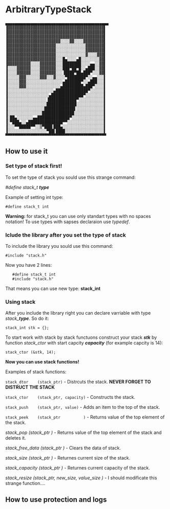 # ArbitraryTypeStack
  
```
▄▄▄▄▄▄▄▄▄▄▄▄▄▄▄▄▄▄▄▄▄▄▄▄▄▄▄▄▄▄▄▄▄▄▄▄▄▄▄▄▄▄▄▄▄
▐▓▓▓▓▓▓▓▓▓▓▓▓▓▓▓▓▓▓▓▓▓▓▓▓▓▓▓▓▓▓▓▓▓▓▓▓▓▓▓▓▓▓▌
▐▓▓▓▓▓▓▓▓▓▓▓▓▓▓▓▓▓▓▓▓▓▓▓▓▓▓▓▓▓▓▓▓▓▓▓▓▓▓▓▓▓▓▌
▐▓▓▓▓▓▓▓▓▓▓▓▓▓▓▓▓▓▓▓▓▓▓▓▓▓▓▓▓▓▓▓▓▓▓▓▓▓▓▓▓▓▓▌
▐▓▓▓▓▓▓▓▓▓▓▓▓▓▓▓▓▓▓▓▓▓▓▓░░░░▓▓░░░░▓▓▓▓▓▓▓▓▓▌
▐▓▓▓▓▓▓▓▓▓▓▓▓▓▓▓▓▓▓▓▓▓░░░░░░░░░░░░░▓▓▓▓▓▓▓▓▌
▐▓▓▓▓▓▓▓▓▓▓▓▓▓▓▓▓▓▓▓▓▓░░░░░░░░░░░░░▓▓▓▓▓▓▓▓▌
▐▓▓▓▓▓▓▓▓▓▓▓▓▓▓▓▓▓▓▓▓▓░░░░░░░░░░░░░▓░░░░▓▓▓▌
▐▓▓▓▓▓▓▓▓▓▓▓▓▓▓▓▓▓▓▓▓▓░░░█▄░░░░▄█░░░░░░░░▓▓▌
▐▓▓▓▓▓▓▓▓▓▓░░░░▓▓▓▓▓▓▓░░░████████░░░░▄▄░░▓▓▌
▐░░░░▓▓▓▓▓▓░░░░▓▓▓▓▓▓▓░░░███▀██▀█░░▄███░░▓▓▌
▐░░░░▓▓▓▓▓▓░░░░▓▓▓▓▓▓▓░░░▐████▀██▄███▀░░░▓▓▌
▐░░░░░▓▓▓░░░░░░▓▓▓░░░▓░░░░▀████████▀░░▄▄░░░▌
▐░░░░░▓▓▓░░░░░░░░░░░░░░░░▄███████▀░░▄███░░░▌
▐░░░░░▓▓▓░░░░░░░░░░░░░░░▄█████████▄███▀░░░░▌
▐░░░░░░░░░░░░░░░░░░░░▄██████████████▀░░░░░░▌
▐░░░░░░░░░░░░░░░░░░▄██████████████▀░░░░░░░░▌
▐░░░░░░░░░░░░░░░░░▐████████████▀░░░░░░░░░░░▌
▐░░░░░░░░░░░░░░░░░█████████████░░░░░░░░░░░░▌
▐░░░░░░░░░░░░░░░░█████████████▌░░░░░░░░░░░░▌
▐░░░░░░░░░░░░░░░██████████████░░░░░░░░░░░░░▌
▐░██▄░░░░░░░▄▄██████████████▀░░░░░░░░░░░░░░▌
▐░▀███▄░░▄███████████████▀▀░░░░░░░░░░░░░░░░▌
▐░░░▀▀█████▀▀░░▒▀███▌███▄░░░░░░░░░░░░░░░░░░▌
▐░░░░░░░░░░░░░░░░░▀██▌████░░░░░░░░░░░░░░░░░▌
▀▀▀▀▀▀▀▀▀▀▀▀▀▀▀▀▀▀▀▀▀▀▀▀▀▀▀▀▀▀▀▀▀▀▀▀▀▀▀▀▀▀▀▀

```

  ## How to use it


  ### Set type of stack first!

   To set the type of stack you sould use this strange command:

   *#define stack_t **type***
    
   Example of setting int type:
   
   ```#define stack_t int```
   
   **Warning:** for stack_t you can use only standart types with no spaces notation!
   To use types with sapses declaraion use *typedef*.

  ### Iclude the library after you set the type of stack

   To include the library you sould use this command:

   ```#include "stack.h"```
   
   Now you have 2 lines:
   ```
      #define stack_t int
      #include "stack.h"
   ```
      
   That means you can use new type: **stack_int**
   
  ### Using stack
  
   After you include the library right you can declare varriable with type *stack_**type***. So do it:
   
   ```stack_int stk = {};```
   
   To start work with stack by stack functuons construct your stack ***stk*** by function *stack_ctor* with start capcity ***capacity*** (for example capcity is 14):
   
   ```stack_ctor (&stk, 14);```
   
   **Now you can use stack functions!**
   
   Examples of stack functions: 
   
   ```stack_dtor    (stack_ptr)``` - Distrcuts the stack. **NEVER FORGET TO DISTRUCT THE STACK**
   
   ```stack_ctor    (stack_ptr, capacity)``` - Constructs the stack.     
   
   ```stack_push    (stack_ptr, value)``` - Adds an item to the top of the stack.
   
   ```stack_peek    (stack_ptr          )``` - Returns value of the top element of the stack.
   
   *stack_pop       (stack_ptr       )* - Returns value of the top element of the stack and deletes it.
   
   *stack_free_data (stack_ptr       )* - Clears the data of stack.
   
   *stack_size      (stack_ptr       )* - Returnes current size of the stack.
   
   *stack_capacity  (stack_ptr       )* - Returnes current capacity of the stack.
   
   *stack_resize    (stack_ptr, 
                    new_size, 
                    value_size      )* - I should modificate this strange function....
                    
  ## How to use protection and logs                    
  
   
    
